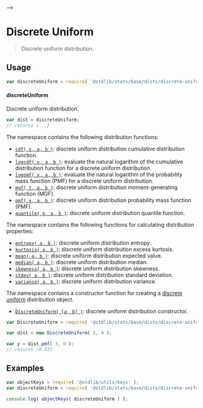     

-->

# Discrete Uniform

> Discrete uniform distribution.

<section class="usage">

## Usage

```javascript
var discreteUniform = require( '@stdlib/stats/base/dists/discrete-uniform' );
```

#### discreteUniform

Discrete uniform distribution.

```javascript
var dist = discreteUniform;
// returns {...}
```

The namespace contains the following distribution functions:

<!-- <toc pattern="*+(cdf|pmf|mgf|quantile)*"> -->

<div class="namespace-toc">

-   <span class="signature">[`cdf( x, a, b )`][@stdlib/stats/base/dists/discrete-uniform/cdf]</span><span class="delimiter">: </span><span class="description">discrete uniform distribution cumulative distribution function.</span>
-   <span class="signature">[`logcdf( x, a, b )`][@stdlib/stats/base/dists/discrete-uniform/logcdf]</span><span class="delimiter">: </span><span class="description">evaluate the natural logarithm of the cumulative distribution function for a discrete uniform distribution.</span>
-   <span class="signature">[`logpmf( x, a, b )`][@stdlib/stats/base/dists/discrete-uniform/logpmf]</span><span class="delimiter">: </span><span class="description">evaluate the natural logarithm of the probability mass function (PMF) for a discrete uniform distribution.</span>
-   <span class="signature">[`mgf( t, a, b )`][@stdlib/stats/base/dists/discrete-uniform/mgf]</span><span class="delimiter">: </span><span class="description">discrete uniform distribution moment-generating function (MGF).</span>
-   <span class="signature">[`pmf( x, a, b )`][@stdlib/stats/base/dists/discrete-uniform/pmf]</span><span class="delimiter">: </span><span class="description">discrete uniform distribution probability mass function (PMF).</span>
-   <span class="signature">[`quantile( p, a, b )`][@stdlib/stats/base/dists/discrete-uniform/quantile]</span><span class="delimiter">: </span><span class="description">discrete uniform distribution quantile function.</span>

</div>

<!-- </toc> -->

The namespace contains the following functions for calculating distribution properties:

<!-- <toc pattern="*+(entropy|kurtosis|mean|median|mode|skewness|stdev|variance)*"> -->

<div class="namespace-toc">

-   <span class="signature">[`entropy( a, b )`][@stdlib/stats/base/dists/discrete-uniform/entropy]</span><span class="delimiter">: </span><span class="description">discrete uniform distribution entropy.</span>
-   <span class="signature">[`kurtosis( a, b )`][@stdlib/stats/base/dists/discrete-uniform/kurtosis]</span><span class="delimiter">: </span><span class="description">discrete uniform distribution excess kurtosis.</span>
-   <span class="signature">[`mean( a, b )`][@stdlib/stats/base/dists/discrete-uniform/mean]</span><span class="delimiter">: </span><span class="description">discrete uniform distribution expected value.</span>
-   <span class="signature">[`median( a, b )`][@stdlib/stats/base/dists/discrete-uniform/median]</span><span class="delimiter">: </span><span class="description">discrete uniform distribution median.</span>
-   <span class="signature">[`skewness( a, b )`][@stdlib/stats/base/dists/discrete-uniform/skewness]</span><span class="delimiter">: </span><span class="description">discrete uniform distribution skewness.</span>
-   <span class="signature">[`stdev( a, b )`][@stdlib/stats/base/dists/discrete-uniform/stdev]</span><span class="delimiter">: </span><span class="description">discrete uniform distribution standard deviation.</span>
-   <span class="signature">[`variance( a, b )`][@stdlib/stats/base/dists/discrete-uniform/variance]</span><span class="delimiter">: </span><span class="description">discrete uniform distribution variance.</span>

</div>

<!-- </toc> -->

The namespace contains a constructor function for creating a [discrete uniform][discrete-uniform-distribution] distribution object.

<!-- <toc pattern="*ctor*"> -->

<div class="namespace-toc">

-   <span class="signature">[`DiscreteUniform( [a, b] )`][@stdlib/stats/base/dists/discrete-uniform/ctor]</span><span class="delimiter">: </span><span class="description">discrete uniform distribution constructor.</span>

</div>

<!-- </toc> -->

```javascript
var DiscreteUniform = require( '@stdlib/stats/base/dists/discrete-uniform' ).DiscreteUniform;

var dist = new DiscreteUniform( 2, 4 );

var y = dist.pmf( 3, 0 );
// returns ~0.333
```

</section>

<!-- /.usage -->

<section class="examples">

## Examples

<!-- TODO: better examples -->

<!-- eslint no-undef: "error" -->

```javascript
var objectKeys = require( '@stdlib/utils/keys' );
var discreteUniform = require( '@stdlib/stats/base/dists/discrete-uniform' );

console.log( objectKeys( discreteUniform ) );
```

</section>

<!-- /.examples -->

<!-- Section for related `stdlib` packages. Do not manually edit this section, as it is automatically populated. -->

<section class="related">

</section>

<!-- /.related -->

<!-- Section for all links. Make sure to keep an empty line after the `section` element and another before the `/section` close. -->

<section class="links">

[discrete-uniform-distribution]: https://en.wikipedia.org/wiki/Discrete_uniform_distribution

<!-- <toc-links> -->

[@stdlib/stats/base/dists/discrete-uniform/ctor]: https://github.com/Rejoan-Sardar/Big-Project-with-stdlib/tree/main/lib/node_modules/%40stdlib/stats/base/dists/discrete-uniform/ctor

[@stdlib/stats/base/dists/discrete-uniform/entropy]: https://github.com/Rejoan-Sardar/Big-Project-with-stdlib/tree/main/lib/node_modules/%40stdlib/stats/base/dists/discrete-uniform/entropy

[@stdlib/stats/base/dists/discrete-uniform/kurtosis]: https://github.com/Rejoan-Sardar/Big-Project-with-stdlib/tree/main/lib/node_modules/%40stdlib/stats/base/dists/discrete-uniform/kurtosis

[@stdlib/stats/base/dists/discrete-uniform/mean]: https://github.com/Rejoan-Sardar/Big-Project-with-stdlib/tree/main/lib/node_modules/%40stdlib/stats/base/dists/discrete-uniform/mean

[@stdlib/stats/base/dists/discrete-uniform/median]: https://github.com/Rejoan-Sardar/Big-Project-with-stdlib/tree/main/lib/node_modules/%40stdlib/stats/base/dists/discrete-uniform/median

[@stdlib/stats/base/dists/discrete-uniform/skewness]: https://github.com/Rejoan-Sardar/Big-Project-with-stdlib/tree/main/lib/node_modules/%40stdlib/stats/base/dists/discrete-uniform/skewness

[@stdlib/stats/base/dists/discrete-uniform/stdev]: https://github.com/Rejoan-Sardar/Big-Project-with-stdlib/tree/main/lib/node_modules/%40stdlib/stats/base/dists/discrete-uniform/stdev

[@stdlib/stats/base/dists/discrete-uniform/variance]: https://github.com/Rejoan-Sardar/Big-Project-with-stdlib/tree/main/lib/node_modules/%40stdlib/stats/base/dists/discrete-uniform/variance

[@stdlib/stats/base/dists/discrete-uniform/cdf]: https://github.com/Rejoan-Sardar/Big-Project-with-stdlib/tree/main/lib/node_modules/%40stdlib/stats/base/dists/discrete-uniform/cdf

[@stdlib/stats/base/dists/discrete-uniform/logcdf]: https://github.com/Rejoan-Sardar/Big-Project-with-stdlib/tree/main/lib/node_modules/%40stdlib/stats/base/dists/discrete-uniform/logcdf

[@stdlib/stats/base/dists/discrete-uniform/logpmf]: https://github.com/Rejoan-Sardar/Big-Project-with-stdlib/tree/main/lib/node_modules/%40stdlib/stats/base/dists/discrete-uniform/logpmf

[@stdlib/stats/base/dists/discrete-uniform/mgf]: https://github.com/Rejoan-Sardar/Big-Project-with-stdlib/tree/main/lib/node_modules/%40stdlib/stats/base/dists/discrete-uniform/mgf

[@stdlib/stats/base/dists/discrete-uniform/pmf]: https://github.com/Rejoan-Sardar/Big-Project-with-stdlib/tree/main/lib/node_modules/%40stdlib/stats/base/dists/discrete-uniform/pmf

[@stdlib/stats/base/dists/discrete-uniform/quantile]: https://github.com/Rejoan-Sardar/Big-Project-with-stdlib/tree/main/lib/node_modules/%40stdlib/stats/base/dists/discrete-uniform/quantile

<!-- </toc-links> -->

</section>

<!-- /.links -->
